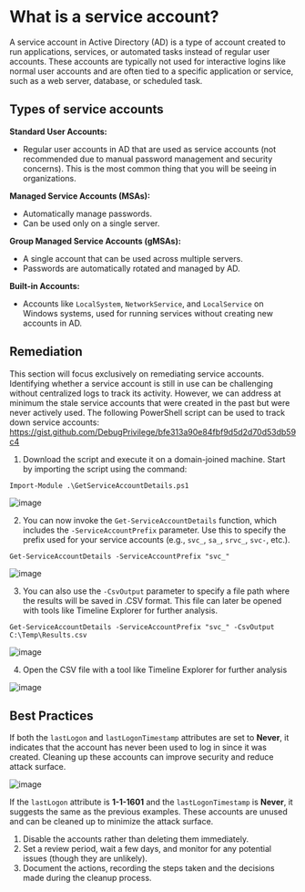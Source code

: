 # What is a service account?

A service account in Active Directory (AD) is a type of account created to run applications, services, or automated tasks instead of regular user accounts. These accounts are typically not used for interactive logins like normal user accounts and are often tied to a specific application or service, such as a web server, database, or scheduled task.

## Types of service accounts

**Standard User Accounts:** 
- Regular user accounts in AD that are used as service accounts (not recommended due to manual password management and security concerns). This is the most common thing that you will be seeing in organizations.
   
**Managed Service Accounts (MSAs):**
- Automatically manage passwords.
- Can be used only on a single server.
  
**Group Managed Service Accounts (gMSAs):**
- A single account that can be used across multiple servers.
- Passwords are automatically rotated and managed by AD.

**Built-in Accounts:**
- Accounts like `LocalSystem`, `NetworkService`, and `LocalService` on Windows systems, used for running services without creating new accounts in AD.

## Remediation

This section will focus exclusively on remediating service accounts. Identifying whether a service account is still in use can be challenging without centralized logs to track its activity. However, we can address at minimum the stale service accounts that were created in the past but were never actively used. The following PowerShell script can be used to track down service accounts: https://gist.github.com/DebugPrivilege/bfe313a90e84fbf9d5d2d70d53db59c4

1. Download the script and execute it on a domain-joined machine. Start by importing the script using the command:

```
Import-Module .\GetServiceAccountDetails.ps1
```

![image](https://github.com/user-attachments/assets/3cdd3b81-0e39-4836-becf-cebbc4d946e9)

2. You can now invoke the `Get-ServiceAccountDetails` function, which includes the `-ServiceAccountPrefix` parameter. Use this to specify the prefix used for your service accounts (e.g., `svc_`, `sa_`, `srvc_`, `svc-`, etc.).

```
Get-ServiceAccountDetails -ServiceAccountPrefix "svc_"
```

![image](https://github.com/user-attachments/assets/ef0e11d7-626f-40d6-8f26-1e385b3769ec)

3. You can also use the `-CsvOutput` parameter to specify a file path where the results will be saved in .CSV format. This file can later be opened with tools like Timeline Explorer for further analysis.

```
Get-ServiceAccountDetails -ServiceAccountPrefix "svc_" -CsvOutput C:\Temp\Results.csv
```

![image](https://github.com/user-attachments/assets/0d9fd147-b2db-4773-bf9b-99ea6a84dd8e)

4. Open the CSV file with a tool like Timeline Explorer for further analysis

![image](https://github.com/user-attachments/assets/1feea511-8348-4aaf-88c5-75d970133914)


## Best Practices

If both the `lastLogon` and `lastLogonTimestamp` attributes are set to **Never**, it indicates that the account has never been used to log in since it was created. Cleaning up these accounts can improve security and reduce attack surface.

![image](https://github.com/user-attachments/assets/6f391e57-4c65-4291-9171-2f03415fa0ed)

If the `lastLogon` attribute is **1-1-1601** and the `lastLogonTimestamp` is **Never**, it suggests the same as the previous examples. These accounts are unused and can be cleaned up to minimize the attack surface.

1. Disable the accounts rather than deleting them immediately.
2. Set a review period, wait a few days, and monitor for any potential issues (though they are unlikely).
3. Document the actions, recording the steps taken and the decisions made during the cleanup process.
